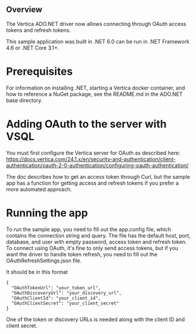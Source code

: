 ## Overview

The Vertica ADO.NET driver now allows connecting through OAuth access tokens and refresh tokens. 

This sample application was built in .NET 6.0 can be run in .NET Framework 4.6 or .NET Core 3.1+.

# Prerequisites

For information on installing .NET, starting a Vertica docker container, and how to reference a NuGet package, see the README.md in the ADO.NET base directory.

# Adding OAuth to the server with VSQL

You must first configure the Vertica server for OAuth as described here: https://docs.vertica.com/24.1.x/en/security-and-authentication/client-authentication/oauth-2-0-authentication/configuring-oauth-authentication/

The doc describes how to get an access token through Curl, but the sample app has a function for getting access and refresh tokens if you prefer a more automated approach.

# Running the app

To run the sample app, you need to fill out the app.config file, which contains the connection string and query. The file has the default host, port, database, and user with empty password, access token and refresh token. To connect using OAuth, it's fine to only send access tokens, but if you want the driver to handle token refresh, you need to fill out the OAuthRefreshSettings.json file.

It should be in this format
```
{
  "OAuthTokenUrl": "your_token_url",
  "OAuthDiscoveryUrl": "your_discovery_url",
  "OAuthClientId": "your_client_id",
  "OAuthClientSecret": "your_client_secret"
}
```
One of the token or discovery URLs is needed along with the client ID and client secret.
